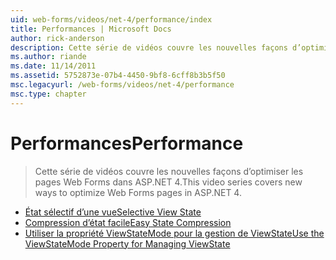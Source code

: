 ```yaml
---
uid: web-forms/videos/net-4/performance/index
title: Performances | Microsoft Docs
author: rick-anderson
description: Cette série de vidéos couvre les nouvelles façons d’optimiser les pages Web Forms dans ASP.NET 4.
ms.author: riande
ms.date: 11/14/2011
ms.assetid: 5752873e-07b4-4450-9bf8-6cff8b3b5f50
msc.legacyurl: /web-forms/videos/net-4/performance
msc.type: chapter
---
```

<a name="performance"></a><span data-ttu-id="eea1d-103">Performances</span><span class="sxs-lookup"><span data-stu-id="eea1d-103">Performance</span></span>
====================
> <span data-ttu-id="eea1d-104">Cette série de vidéos couvre les nouvelles façons d’optimiser les pages Web Forms dans ASP.NET 4.</span><span class="sxs-lookup"><span data-stu-id="eea1d-104">This video series covers new ways to optimize Web Forms pages in ASP.NET 4.</span></span>


- [<span data-ttu-id="eea1d-105">État sélectif d’une vue</span><span class="sxs-lookup"><span data-stu-id="eea1d-105">Selective View State</span></span>](aspnet-4-quick-hit-selective-view-state.md)
- [<span data-ttu-id="eea1d-106">Compression d’état facile</span><span class="sxs-lookup"><span data-stu-id="eea1d-106">Easy State Compression</span></span>](aspnet-4-quick-hit-easy-state-compression.md)
- [<span data-ttu-id="eea1d-107">Utiliser la propriété ViewStateMode pour la gestion de ViewState</span><span class="sxs-lookup"><span data-stu-id="eea1d-107">Use the ViewStateMode Property for Managing ViewState</span></span>](how-do-i-use-the-viewstatemode-property-for-managing-viewstate.md)
